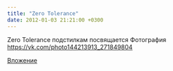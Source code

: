```yaml
---
title: "Zero Tolerance"
date: 2012-01-03 21:21:00 +0300
---
```


Zero Tolerance
подстилкам посвящается
Фотография
https://vk.com/photo144213913_271849804

[Вложение](https://vk.com/photo144213913_271849804)
